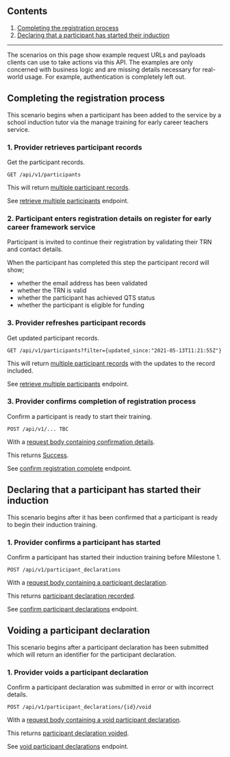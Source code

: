<h2 class="app-contents-list__title">Contents</h2>

<ol class="app-contents-list__list">
  <li class="app-contents-list__list-item app-contents-list__list-item--parent"><a class="govuk-link app-contents-list__link" href="#completing-the-registration-process">Completing the registration process</a></li>
  <li class="app-contents-list__list-item app-contents-list__list-item--parent"><a class="govuk-link app-contents-list__link" href="#declaring-that-a-participant-has-started-their-induction">Declaring that a participant has started their induction</a></li>
</ol>

<hr class="govuk-section-break govuk-section-break--visible govuk-!-margin-top-6 govuk-!-margin-bottom-6">

The scenarios on this page show example request URLs and payloads clients can use to take actions via this API. The examples are only concerned with business logic and are missing details necessary for real-world usage. For example, authentication is completely left out.

## Completing the registration process

This scenario begins when a participant has been added to the service by a school induction tutor via the manage training for early career teachers service.

### 1. Provider retrieves participant records

Get the participant records.

```
GET /api/v1/participants
```

This will return [multiple participant records](/lead-providers/guidance/reference#multipleparticipantresponse-object).

See [retrieve multiple participants](/lead-providers/guidance/reference#get-api-v1-participants) endpoint.

### 2. Participant enters registration details on register for early career framework service

Participant is invited to continue their registration by validating their TRN and contact details.

When the participant has completed this step the participant record will show;

- whether the email address has been validated
- whether the TRN is valid
- whether the participant has achieved QTS status
- whether the participant is eligible for funding

### 3. Provider refreshes participant records

Get updated participant records.

```
GET /api/v1/participants?filter={updated_since:"2021-05-13T11:21:55Z"}
```

This will return [multiple participant records](/lead-providers/guidance/reference#multipleparticipantresponse-object) with the updates to the record included.

See [retrieve multiple participants](/lead-providers/guidance/reference#get-api-v1-participants) endpoint.

### 3. Provider confirms completion of registration process

Confirm a participant is ready to start their training.

```
POST /api/v1/... TBC
```

With a [request body containing confirmation details](/lead-providers/guidance/reference).

This returns [Success](/lead-providers/guidance/reference).

See [confirm registration complete](/lead-providers/guidance/reference) endpoint.

## Declaring that a participant has started their induction

This scenario begins after it has been confirmed that a participant is ready to begin their induction training.

### 1. Provider confirms a participant has started

Confirm a participant has started their induction training before Milestone 1.

```
POST /api/v1/participant_declarations
```

With a [request body containing a participant declaration](/lead-providers/guidance/reference#participantdeclaration-object).

This returns [participant declaration recorded](/lead-providers/guidance/reference#participantdeclarationrecordedresponse-object).

See [confirm participant declarations](/lead-providers/guidance/reference#post-api-v1-participant-declarations) endpoint.

## Voiding a participant declaration

This scenario begins after a participant declaration has been submitted which will return an identifier for the participant declaration.

### 1. Provider voids a participant declaration

Confirm a participant declaration was submitted in error or with incorrect details.

```
POST /api/v1/participant_declarations/{id}/void
```

With a [request body containing a void participant declaration](/lead-providers/guidance/reference#voidparticipantdeclaration-object).

This returns [participant declaration voided](/lead-providers/guidance/reference#participantdeclarationvoidedresponse-object).

See [void participant declarations](/lead-providers/guidance/reference#post-api-v1-void-participant-declarations) endpoint.
